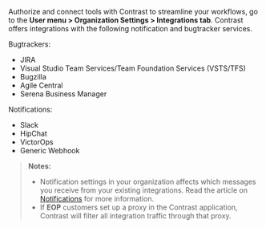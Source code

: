 <!--
title: "Getting Started with Integrations"
description: "Overview of Contrast Integrations"
tags: "Admin organization settings integrations overview"
-->

Authorize and connect tools with Contrast to streamline your workflows, go to the **User menu > Organization Settings > Integrations tab**. Contrast offers integrations with the following notification and bugtracker services.

Bugtrackers: 

* JIRA
* Visual Studio Team Services/Team Foundation Services (VSTS/TFS)
* Bugzilla
* Agile Central
* Serena Business Manager 

Notifications:

* Slack 
* HipChat
* VictorOps
* Generic Webhook

> **Notes:** 
> * Notification settings in your organization affects which messages you receive from your existing integrations. Read the article on [Notifications](admin-orgsettings.html#org-notify) for more information. 
> * If **EOP** customers set up a proxy in the Contrast application, Contrast will filter all integration traffic through that proxy. 